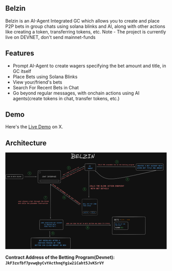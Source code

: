 ## Belzin

Belzin is an AI-Agent Integrated GC which allows you to create and place P2P bets in group chats using solana blinks and AI, along with other actions like creating a token, transferring tokens, etc.
Note - The project is currently live on DEVNET, don't send mainnet-funds

## Features
- Prompt AI-Agent to create wagers specifying the bet amount and title, in GC itself
- Place Bets using Solana Blinks
- View your/friend's bets
- Search For Recent Bets in Chat
- Go beyond regular messages, with onchain actions using AI agents(create tokens in chat, transfer tokens, etc.)

## Demo
Here's the [Live Demo](https://x.com/Neutron975/status/1886384169607160105) on X.

## Architecture
![BELZIN_ARCHITECTURE](/public/image.png)



**Contract Address of the Betting Program(Devnet): `JkF3zxfbf7pvwqbyCvYActhnqYgiw2iCaht5JvKSrVY`**


